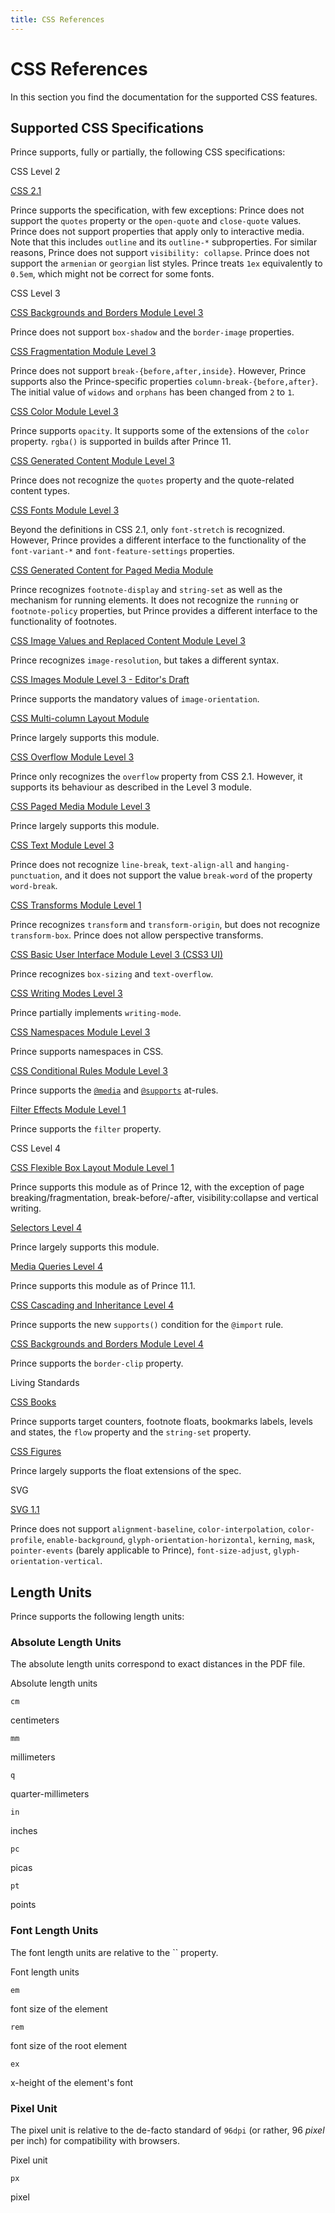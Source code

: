 ```yaml
---
title: CSS References
---
```


CSS References
==============

In this section you find the documentation for the supported CSS features.

Supported CSS Specifications
----------------------------

Prince supports, fully or partially, the following CSS specifications:

CSS Level 2

[CSS 2.1](https://www.w3.org/TR/CSS2/)

Prince supports the specification, with few exceptions: Prince does not support the `quotes` property or the `open-quote` and `close-quote` values. Prince does not support properties that apply only to interactive media. Note that this includes `outline` and its `outline-*` subproperties. For similar reasons, Prince does not support `visibility: collapse`. Prince does not support the `armenian` or `georgian` list styles. Prince treats `1ex` equivalently to `0.5em`, which might not be correct for some fonts.

CSS Level 3

[CSS Backgrounds and Borders Module Level 3](https://www.w3.org/TR/css-backgrounds-3/)

Prince does not support `box-shadow` and the `border-image` properties.

[CSS Fragmentation Module Level 3](https://www.w3.org/TR/css-break-3/)

Prince does not support `break-{before,after,inside}`. However, Prince supports also the Prince-specific properties `column-break-{before,after}`. The initial value of `widows` and `orphans` has been changed from `2` to `1`.

[CSS Color Module Level 3](https://www.w3.org/TR/css3-color/)

Prince supports `opacity`. It supports some of the extensions of the `color` property. `rgba()` is supported in builds after Prince 11.

[CSS Generated Content Module Level 3](https://www.w3.org/TR/css-content-3/)

Prince does not recognize the `quotes` property and the quote-related content types.

[CSS Fonts Module Level 3](https://www.w3.org/TR/css-fonts-3/)

Beyond the definitions in CSS 2.1, only `font-stretch` is recognized. However, Prince provides a different interface to the functionality of the `font-variant-*` and `font-feature-settings` properties.

[CSS Generated Content for Paged Media Module](https://www.w3.org/TR/css-gcpm-3/)

Prince recognizes `footnote-display` and `string-set` as well as the mechanism for running elements. It does not recognize the `running` or `footnote-policy` properties, but Prince provides a different interface to the functionality of footnotes.

[CSS Image Values and Replaced Content Module Level 3](https://www.w3.org/TR/css3-images/)

Prince recognizes `image-resolution`, but takes a different syntax.

[CSS Images Module Level 3 - Editor's Draft](https://drafts.csswg.org/css-images-3/)

Prince supports the mandatory values of `image-orientation`.

[CSS Multi-column Layout Module](https://www.w3.org/TR/css3-multicol/)

Prince largely supports this module.

[CSS Overflow Module Level 3](https://www.w3.org/TR/css-overflow-3/)

Prince only recognizes the `overflow` property from CSS 2.1. However, it supports its behaviour as described in the Level 3 module.

[CSS Paged Media Module Level 3](https://www.w3.org/TR/css3-page/)

Prince largely supports this module.

[CSS Text Module Level 3](https://www.w3.org/TR/css-text-3/)

Prince does not recognize `line-break`, `text-align-all` and `hanging-punctuation`, and it does not support the value `break-word` of the property `word-break`.

[CSS Transforms Module Level 1](https://www.w3.org/TR/css-transforms-1/)

Prince recognizes `transform` and `transform-origin`, but does not recognize `transform-box`. Prince does not allow perspective transforms.

[CSS Basic User Interface Module Level 3 (CSS3 UI)](https://www.w3.org/TR/css-ui-3/)

Prince recognizes `box-sizing` and `text-overflow`.

[CSS Writing Modes Level 3](https://www.w3.org/TR/css-writing-modes-3/)

Prince partially implements `writing-mode`.

[CSS Namespaces Module Level 3](https://www.w3.org/TR/css-namespaces-3/)

Prince supports namespaces in CSS.

[CSS Conditional Rules Module Level 3](https://www.w3.org/TR/css3-conditional/)

Prince supports the [`@media`](doc-latest/doc-refs.html#at-media) and [`@supports`](doc-latest/doc-refs.html#at-supports) at-rules.

[Filter Effects Module Level 1](https://drafts.fxtf.org/filters/)

Prince supports the `filter` property.

CSS Level 4

[CSS Flexible Box Layout Module Level 1](https://www.w3.org/TR/css-flexbox-1/)

Prince supports this module as of Prince 12, with the exception of page breaking/fragmentation, break-before/-after, visibility:collapse and vertical writing.

[Selectors Level 4](https://www.w3.org/TR/selectors4/)

Prince largely supports this module.

[Media Queries Level 4](https://www.w3.org/TR/mediaqueries-4/)

Prince supports this module as of Prince 11.1.

[CSS Cascading and Inheritance Level 4](https://www.w3.org/TR/css-cascade-4/)

Prince supports the new `supports()` condition for the `@import` rule.

[CSS Backgrounds and Borders Module Level 4](https://drafts.csswg.org/css-backgrounds-4/)

Prince supports the `border-clip` property.

Living Standards

[CSS Books](https://books.spec.whatwg.org/)

Prince supports target counters, footnote floats, bookmarks labels, levels and states, the `flow` property and the `string-set` property.

[CSS Figures](https://figures.spec.whatwg.org/)

Prince largely supports the float extensions of the spec.

SVG

[SVG 1.1](https://www.w3.org/TR/SVG/)

Prince does not support `alignment-baseline`, `color-interpolation`, `color-profile`, `enable-background`, `glyph-orientation-horizontal`, `kerning`, `mask`, `pointer-events` (barely applicable to Prince), `font-size-adjust`, `glyph-orientation-vertical`.

Length Units
------------

Prince supports the following length units:

### Absolute Length Units

The absolute length units correspond to exact distances in the PDF file.

Absolute length units

`cm`

centimeters

`mm`

millimeters

`q`

quarter-millimeters

`in`

inches

`pc`

picas

`pt`

points

### Font Length Units

The font length units are relative to the `` property.

Font length units

`em`

font size of the element

`rem`

font size of the root element

`ex`

x-height of the element's font

### Pixel Unit

The pixel unit is relative to the de-facto standard of `96dpi` (or rather, 96 *pixel* per inch) for compatibility with browsers.

Pixel unit

`px`

pixel
